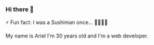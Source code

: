 ### Hi there 👋

⚡ Fun fact: I was a Sushiman once... 🦐🦞🐙🦀 

My name is Ariel I'm 30  years old and I'm a web developer.
